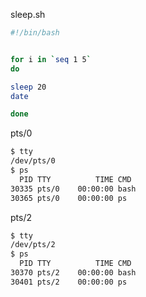 
sleep.sh
```bash
#!/bin/bash


for i in `seq 1 5`
do

sleep 20
date

done
```

pts/0
```bash
$ tty
/dev/pts/0
$ ps
  PID TTY          TIME CMD
30335 pts/0    00:00:00 bash
30365 pts/0    00:00:00 ps
```


pts/2
```bash
$ tty
/dev/pts/2
$ ps
  PID TTY          TIME CMD
30370 pts/2    00:00:00 bash
30401 pts/2    00:00:00 ps
```
